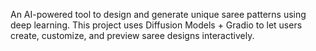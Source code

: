 An AI-powered tool to design and generate unique saree patterns using deep learning. This project uses Diffusion Models + Gradio to let users create, customize, and preview saree designs interactively.
